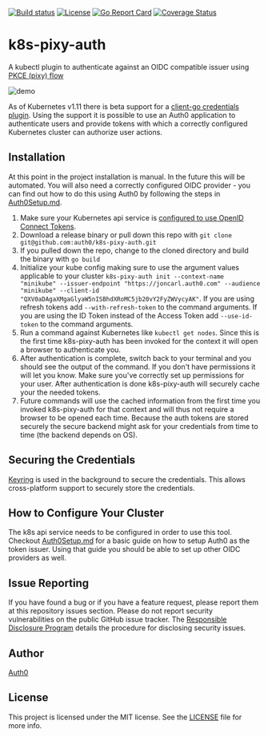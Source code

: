 [![Build status][travisci-image]][travisci-url]
[![License][license-image]][license-url]
[![Go Report Card][go-report-card-image]][go-report-card-url]
[![Coverage Status][coveralls-image]][coveralls-url]

# k8s-pixy-auth
A kubectl plugin to authenticate against an OIDC compatible issuer using [PKCE (pixy) flow](https://auth0.com/docs/integrations/using-auth0-to-secure-a-cli)

![demo](docs/images/k8s-pixy-auth.gif)

As of Kubernetes v1.11 there is beta support for a [client-go credentials plugin](https://kubernetes.io/docs/reference/access-authn-authz/authentication/#client-go-credential-plugins). Using the support it is possible to use an Auth0 application to authenticate users and provide tokens with which a correctly configured Kubernetes cluster can authorize user actions.

## Installation
At this point in the project installation is manual. In the future this will be automated. You will also need a correctly configured OIDC provider - you can find out how to do this using Auth0 by following the steps in [Auth0Setup.md](docs/Auth0Setup.md).
1. Make sure your Kubernetes api service is [configured to use OpenID Connect Tokens](https://kubernetes.io/docs/reference/access-authn-authz/authentication/#configuring-the-api-server).
2. Download a release binary or pull down this repo with `git clone git@github.com:auth0/k8s-pixy-auth.git`
3. If you pulled down the repo, change to the cloned directory and build the binary with `go build`
4. Initialize your kube config making sure to use the argument values applicable to your cluster `k8s-pixy-auth init --context-name "minikube" --issuer-endpoint "https://joncarl.auth0.com" --audience "minikube" --client-id "QXV0aDAgaXMgaGlyaW5nISBhdXRoMC5jb20vY2FyZWVycyAK"`. If you are using refresh tokens add `--with-refresh-token` to the command arguments. If you are using the ID Token instead of the Access Token add `--use-id-token` to the command arguments.
5. Run a command against Kubernetes like `kubectl get nodes`. Since this is the first time k8s-pixy-auth has been invoked for the context it will open a browser to authenticate you. 
6. After authentication is complete, switch back to your terminal and you should see the output of the command. If you don't have permissions it will let you know. Make sure you've correctly set up permissions for your user. After authentication is done k8s-pixy-auth will securely cache your the needed tokens.
7. Future commands will use the cached information from the first time you invoked k8s-pixy-auth for that context and will thus not require a browser to be opened each time. Because the auth tokens are stored securely the secure backend might ask for your credentials from time to time (the backend depends on OS).

## Securing the Credentials
[Keyring](https://github.com/99designs/keyring) is used in the background to secure the credentials. This allows cross-platform support to securely store the credentials.

## How to Configure Your Cluster
The k8s api service needs to be configured in order to use this tool. Checkout [Auth0Setup.md](docs/Auth0Setup.md) for a basic guide on how to setup Auth0 as the token issuer. Using that guide you should be able to set up other OIDC providers as well.

## Issue Reporting
If you have found a bug or if you have a feature request, please report them at this repository issues section. Please do not report security vulnerabilities on the public GitHub issue tracker. The [Responsible Disclosure Program](https://auth0.com/whitehat) details the procedure for disclosing security issues.

## Author

[Auth0](https://auth0.com)

## License

This project is licensed under the MIT license. See the [LICENSE](LICENSE) file for more info.

[travisci-image]: https://travis-ci.org/auth0/k8s-pixy-auth.svg?branch=master
[travisci-url]: https://travis-ci.org/auth0/k8s-pixy-auth
[license-image]: https://img.shields.io/github/license/auth0/k8s-pixy-auth.svg
[license-url]: #license
[go-report-card-image]: https://goreportcard.com/badge/github.com/auth0/k8s-pixy-auth
[go-report-card-url]: https://goreportcard.com/report/github.com/auth0/k8s-pixy-auth
[coveralls-image]: https://coveralls.io/repos/github/auth0/k8s-pixy-auth/badge.svg?branch=master
[coveralls-url]: https://coveralls.io/github/auth0/k8s-pixy-auth?branch=master
